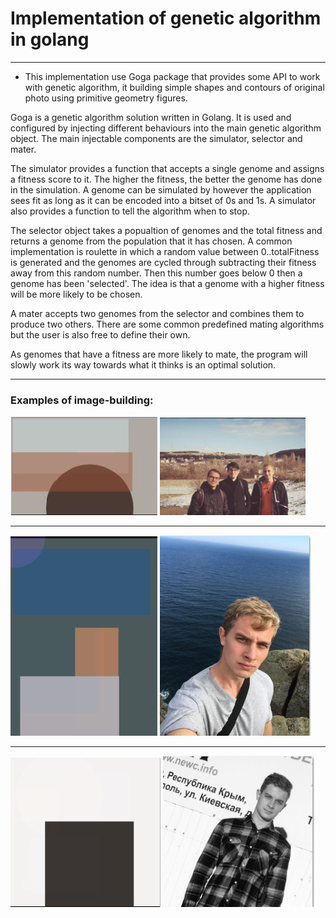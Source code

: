 # Implementation of genetic algorithm in golang
***
* This implementation use Goga package that provides some API to work with genetic algorithm, it building simple shapes and contours of original photo using primitive geometry figures.

Goga is a genetic algorithm solution written in Golang. It is used and configured by injecting different behaviours into the main genetic algorithm object. The main injectable components are the simulator, selector and mater.

The simulator provides a function that accepts a single genome and assigns a fitness score to it. The higher the fitness, the better the genome has done in the simulation. A genome can be simulated by however the application sees fit as long as it can be encoded into a bitset of 0s and 1s. A simulator also provides a function to tell the algorithm when to stop.

The selector object takes a popualtion of genomes and the total fitness and returns a genome from the population that it has chosen. A common implementation is roulette in which a random value between 0..totalFitness is generated and the genomes are cycled through subtracting their fitness away from this random number. Then this number goes below 0 then a genome has been 'selected'. The idea is that a genome with a higher fitness will be more likely to be chosen.

A mater accepts two genomes from the selector and combines them to produce two others. There are some common predefined mating algorithms but the user is also free to define their own.

As genomes that have a fitness are more likely to mate, the program will slowly work its way towards what it thinks is an optimal solution.
***
### Examples of image-building: 
![vintage](https://github.com/SDmitrij/genetic_go/blob/master/2019-05-12_20-43-12.png)
![vintage_orig](https://github.com/SDmitrij/genetic_go/blob/master/2019-05-12_20-43-36.png)
***
![sea](https://github.com/SDmitrij/genetic_go/blob/master/2019-05-12_20-58-03.png)
![sea_orig](https://github.com/SDmitrij/genetic_go/blob/master/2019-05-12_20-57-51.png)
***
![sepia](https://github.com/SDmitrij/genetic_go/blob/master/2019-05-12_20-58-47.png)
![sepia_orig](https://github.com/SDmitrij/genetic_go/blob/master/2019-05-12_20-58-38.png)
